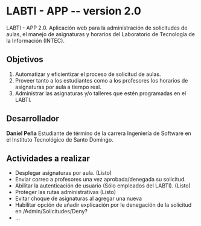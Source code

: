 # LABTI - APP -- version 2.0
LABTI - APP 2.0. Aplicación web para la administración de solicitudes de aulas, el manejo de asignaturas y horarios del Laboratorio de Tecnología de la Información (INTEC).

## Objetivos
1. Automatizar y eficientizar el proceso de solicitud de aulas.
2. Proveer tanto a los estudiantes como a los profesores los horarios de asignaturas por aula a tiempo real.
3. Administrar las asignaturas y/o talleres que estén programadas en el LABTI.

## Desarrollador
__**Daniel Peña**__
Estudiante de término de la carrera Ingeniería de Software en el Instituto Tecnológico de Santo Domingo.

## Actividades a realizar
* Desplegar asignaturas por aula. (Listo)
* Enviar correo a profesores una vez aprobada/denegada su solicitud.
* Abilitar la autenticación de usuario (Sólo empleados del LABTI). (Listo)
* Proteger las rutas administrativas (Listo)
* Evitar choque de asignaturas al agregar una nueva
* Habilitar opción de añadir explicación por le denegación de la solicitud en /Admin/Solicitudes/Deny?
* ...

